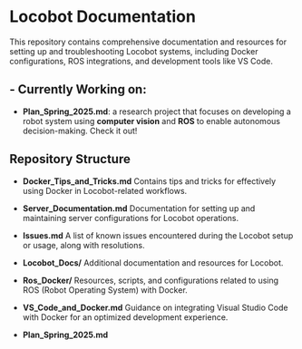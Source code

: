 # Locobot Documentation

This repository contains comprehensive documentation and resources for setting up and troubleshooting Locobot systems, including Docker configurations, ROS integrations, and development tools like VS Code.

## - Currently Working on:

- **Plan\_Spring\_2025.md**: a research project that focuses on developing a robot system using **computer vision** and **ROS** to enable autonomous decision-making. Check it out!


## Repository Structure

- **Docker\_Tips\_and\_Tricks.md**
  Contains tips and tricks for effectively using Docker in Locobot-related workflows.

- **Server\_Documentation.md**
  Documentation for setting up and maintaining server configurations for Locobot operations.

- **Issues.md**
  A list of known issues encountered during the Locobot setup or usage, along with resolutions.

- **Locobot\_Docs/**
  Additional documentation and resources for Locobot.

- **Ros\_Docker/**
  Resources, scripts, and configurations related to using ROS (Robot Operating System) with Docker.

- **VS\_Code\_and\_Docker.md**
  Guidance on integrating Visual Studio Code with Docker for an optimized development experience.

- **Plan\_Spring\_2025.md**
  


